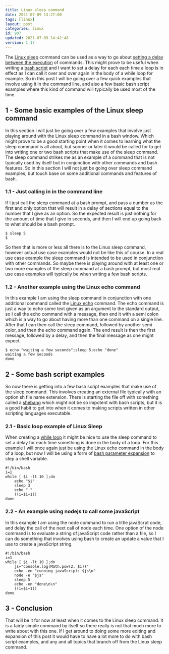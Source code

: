 ```yaml
---
title: Linux sleep command
date: 2021-07-09 13:27:00
tags: [linux]
layout: post
categories: linux
id: 907
updated: 2021-07-09 14:42:48
version: 1.17
---
```


The [Linux sleep](https://linux.die.net/man/3/sleep) command can be used as a way to go about [setting a delay between the execution](https://linuxhint.com/sleep_command_linux/) of commands. This might prove to be useful when writing a [bash script](/2020/11/27/linux-bash-script/) and I want to set a delay for each each time a loop is in effect as I can call it over and over again in the body of a while loop for example. So in this post I will be going over a few quick examples that involve using it in the command line, and also a few basic bash script examples where this kind of command will typically be used most of the time.

<!-- more -->


## 1 - Some basic examples of the Linux sleep command

In this section I will just be going over a few examples that involve just playing around with the Linux sleep command in a bash window. Which might prove to be a good starting point when it comes to learning what the sleep command is all about, but sooner or later it would be called for to get into writing one or two bash scripts that make use of the sleep command. The sleep command strikes me as an example of a command that is not typically used by itself but in conjunction with other commands and bash features. So in this section I will not just be going over sleep command examples, but touch base on some additional commands and features of bash.

### 1.1 - Just calling in in the command line

If I just call the sleep command at a bash prompt, and pass a number as the first and only option that will result in a delay of sections equal to the number that I give as an option. So the expected result is just nothing for the amount of time that I give in seconds, and then I will end up going back to what should be a bash prompt.

```
$ sleep 5
$
```

So then that is more or less all there is to the Linux sleep command, however actual use case examples would not be like this of course. In a real use case example the sleep command is intended to be used in conjunction with other commands. So maybe there is playing around with at least one or two more examples of the sleep command at a bash prompt, but most real use case examples will typically be when writing a few bash scripts.

### 1.2 - Another example using the Linux echo command

In this example I am using the sleep command in conjunction with one additional command called the [Linux echo](/2019/08/15/linux-echo/) command. The echo command is just a way to echo some text given as an argument to the standard output, so I call the echo command with a message, then end it with a semi colon which is a way to go about having more than one command on a single line. After that I can then call the sleep command, followed by another semi color, and then the echo command again. The end result is then the first message, followed by a delay, and then the final message as one might expect.

```
$ echo "waiting a few seconds";sleep 5;echo "done"
waiting a few seconds
done
```

## 2 - Some bash script examples

So now there is getting into a few bash script examples that make use of the sleep command. This involves creating an external file typically with an option sh file name extension. There is starting the file off with something called a [shebang](/2017/03/26/linux_shebang/) which might not be so impotent with bash scripts, but it is a good habit to get into when it comes to making scripts written in other scripting languages executable.

### 2.1 - Basic loop example of Linux Sleep

When creating a [while loop](/2020/11/12/linux-bash-script-while-loop-examples/) it might be nice to use the sleep command to set a delay for each time something is done in the body of a loop. For this example I will once again just be using the Linux echo command in the body of a loop, but now I will be using a form of [bash parameter expansion](/2020/12/04/linux-bash-script-parameter-expansion/) to step a shell variable.

```
#!/bin/bash
i=1
while [ $i -lt 10 ];do
    echo "$i"
    sleep 3
    echo " "
    ((i=$i+1))
done
```

### 2.2 - An example using nodejs to call some javaScript

In this example I am using the node command to run a little javaScrpt code, and delay the call of the next call of node each time. One option of the node command is to evaluate a string of javaScript code rather than a file, so I can do something that involves using bash to create an update a value that I use to create a javaScript string.

```
#!/bin/bash
i=1
while [ $i -lt 10 ];do
    js="console.log(Math.pow(2, $i))"
    echo -en "running javaScript: $js\n"
    node -e "$js"
    sleep 5
    echo -en "done\n\n"
    ((i=$i+1))
done
```

## 3 - Conclusion

That will be it for now at least when it comes to the Linux sleep command. It is a fairly simple command by itself so there really is not that much more to write about with this one. If I get around to doing some more editing and expansion of this post it would have to have a lot more to do with bash script examples, and any and all topics that branch off from the Linux sleep command.


